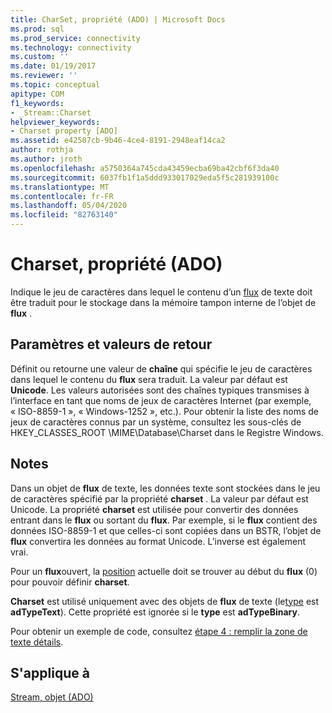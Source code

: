 ```yaml
---
title: CharSet, propriété (ADO) | Microsoft Docs
ms.prod: sql
ms.prod_service: connectivity
ms.technology: connectivity
ms.custom: ''
ms.date: 01/19/2017
ms.reviewer: ''
ms.topic: conceptual
apitype: COM
f1_keywords:
- _Stream::Charset
helpviewer_keywords:
- Charset property [ADO]
ms.assetid: e42507cb-9b46-4ce4-8191-2948eaf14ca2
author: rothja
ms.author: jroth
ms.openlocfilehash: a5750364a745cda43459ecba69ba42cbf6f3da40
ms.sourcegitcommit: 6037fb1f1a5ddd933017029eda5f5c281939100c
ms.translationtype: MT
ms.contentlocale: fr-FR
ms.lasthandoff: 05/04/2020
ms.locfileid: "82763140"
---
```

# <a name="charset-property-ado"></a>Charset, propriété (ADO)
Indique le jeu de caractères dans lequel le contenu d’un [flux](../../../ado/reference/ado-api/stream-object-ado.md) de texte doit être traduit pour le stockage dans la mémoire tampon interne de l’objet de **flux** .  
  
## <a name="settings-and-return-values"></a>Paramètres et valeurs de retour  
 Définit ou retourne une valeur de **chaîne** qui spécifie le jeu de caractères dans lequel le contenu du **flux** sera traduit. La valeur par défaut est **Unicode**. Les valeurs autorisées sont des chaînes typiques transmises à l’interface en tant que noms de jeux de caractères Internet (par exemple, « ISO-8859-1 », « Windows-1252 », etc.). Pour obtenir la liste des noms de jeux de caractères connus par un système, consultez les sous-clés de HKEY_CLASSES_ROOT \MIME\Database\Charset dans le Registre Windows.  
  
## <a name="remarks"></a>Notes  
 Dans un objet de **flux** de texte, les données texte sont stockées dans le jeu de caractères spécifié par la propriété **charset** . La valeur par défaut est Unicode. La propriété **charset** est utilisée pour convertir des données entrant dans le **flux** ou sortant du **flux**. Par exemple, si le **flux** contient des données ISO-8859-1 et que celles-ci sont copiées dans un BSTR, l’objet de **flux** convertira les données au format Unicode. L’inverse est également vrai.  
  
 Pour un **flux**ouvert, la [position](../../../ado/reference/ado-api/position-property-ado.md) actuelle doit se trouver au début du **flux** (0) pour pouvoir définir **charset**.  
  
 **Charset** est utilisé uniquement avec des objets de **flux** de texte (le[type](../../../ado/reference/ado-api/type-property-ado-stream.md) est **adTypeText**). Cette propriété est ignorée si le **type** est **adTypeBinary**.  
  
 Pour obtenir un exemple de code, consultez [étape 4 : remplir la zone de texte détails](../../../ado/guide/data/step-4-populate-the-details-text-box.md).  
  
## <a name="applies-to"></a>S'applique à  
 [Stream, objet (ADO)](../../../ado/reference/ado-api/stream-object-ado.md)
